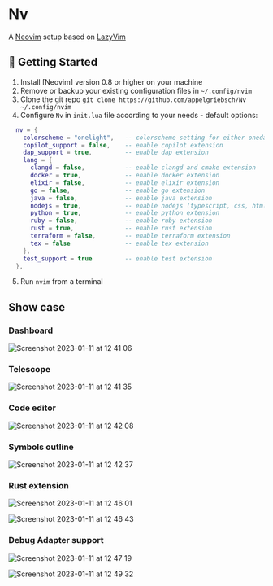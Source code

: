 # Nv

A [Neovim](https://neovim.io) setup based on [LazyVim](https://github.com/LazyVim/LazyVim)

## 🚀 Getting Started

1. Install [Neovim] version 0.8 or higher on your machine
2. Remove or backup your existing configuration files in `~/.config/nvim`
3. Clone the git repo `git clone https://github.com/appelgriebsch/Nv ~/.config/nvim`
4. Configure `Nv` in `init.lua` file according to your needs - default options:
```lua
  nv = {
    colorscheme = "onelight",   -- colorscheme setting for either onedark.nvim or github-theme
    copilot_support = false,    -- enable copilot extension
    dap_support = true,         -- enable dap extension
    lang = {
      clangd = false,           -- enable clangd and cmake extension
      docker = true,            -- enable docker extension
      elixir = false,           -- enable elixir extension
      go = false,               -- enable go extension
      java = false,             -- enable java extension
      nodejs = true,            -- enable nodejs (typescript, css, html, json) extension
      python = true,            -- enable python extension
      ruby = false,             -- enable ruby extension
      rust = true,              -- enable rust extension
      terraform = false,        -- enable terraform extension
      tex = false               -- enable tex extension
    },
    test_support = true         -- enable test extension
  },
```
5. Run `nvim` from a terminal

## Show case

### Dashboard

![Screenshot 2023-01-11 at 12 41 06](https://user-images.githubusercontent.com/6803419/211798031-c9e9a376-6f2b-4117-8b23-470a5fcd66b9.png)

### Telescope

![Screenshot 2023-01-11 at 12 41 35](https://user-images.githubusercontent.com/6803419/211798083-a506a3c5-3a25-4a44-b181-f01d1d78be10.png)

### Code editor

![Screenshot 2023-01-11 at 12 42 08](https://user-images.githubusercontent.com/6803419/211798196-98021cdd-1b65-4ad2-b309-d0026dc103ee.png)

### Symbols outline

![Screenshot 2023-01-11 at 12 42 37](https://user-images.githubusercontent.com/6803419/211798225-de622980-aa61-4d85-8028-f9867b1e6db1.png)

### Rust extension

![Screenshot 2023-01-11 at 12 46 01](https://user-images.githubusercontent.com/6803419/211798813-0226d579-b3dc-417f-b95c-076a877a002c.png)

![Screenshot 2023-01-11 at 12 46 43](https://user-images.githubusercontent.com/6803419/211798865-6e6b013b-41c2-4ddf-b791-2628a02149cc.png)

### Debug Adapter support

![Screenshot 2023-01-11 at 12 47 19](https://user-images.githubusercontent.com/6803419/211798911-2a49e27e-1363-4cab-9dcb-df366fb674b4.png)

![Screenshot 2023-01-11 at 12 49 32](https://user-images.githubusercontent.com/6803419/211799158-b276f1d4-3174-48e0-bea0-255e28773c83.png)
